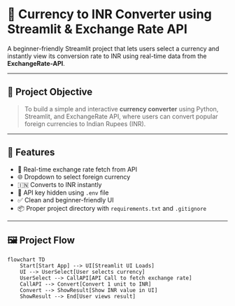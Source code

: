 # 💱 Currency to INR Converter using Streamlit & Exchange Rate API

A beginner-friendly Streamlit project that lets users select a currency and instantly view its conversion rate to INR using real-time data from the **ExchangeRate-API**.

---

## 📌 Project Objective

> To build a simple and interactive **currency converter** using Python, Streamlit, and ExchangeRate API, where users can convert popular foreign currencies to Indian Rupees (INR).

---

## 🌟 Features

- 🔄 Real-time exchange rate fetch from API
- 🌐 Dropdown to select foreign currency
- 🇮🇳 Converts to INR instantly
- 🔐 API key hidden using `.env` file
- ✅ Clean and beginner-friendly UI
- 📦 Proper project directory with `requirements.txt` and `.gitignore`

---

## 🖼️ Project Flow

```mermaid
flowchart TD
    Start[Start App] --> UI[Streamlit UI Loads]
    UI --> UserSelect[User selects currency]
    UserSelect --> CallAPI[API Call to fetch exchange rate]
    CallAPI --> Convert[Convert 1 unit to INR]
    Convert --> ShowResult[Show INR value in UI]
    ShowResult --> End[User views result]
